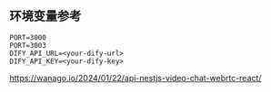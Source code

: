 

## 环境变量参考
``` dotenv
PORT=3000
PORT=3003
DIFY_API_URL=<your-dify-url>
DIFY_API_KEY=<your-dify-key>
```

https://wanago.io/2024/01/22/api-nestjs-video-chat-webrtc-react/